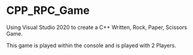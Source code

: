 # CPP_RPC_Game
Using Visual Studio 2020 to create a C++ Written, Rock, Paper, Scissors Game.

This game is played within the console and is played with 2 Players.
